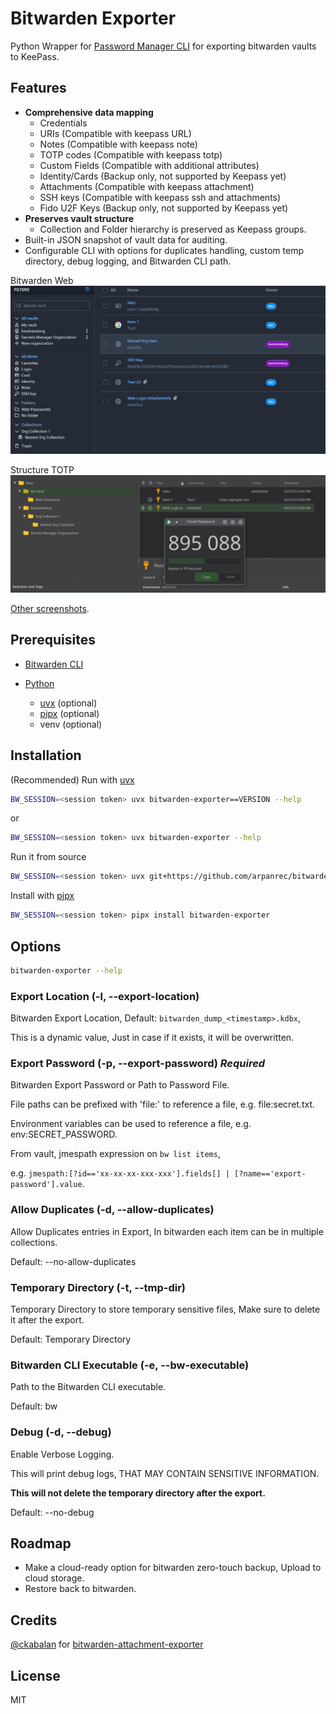 # Bitwarden Exporter

Python Wrapper for [Password Manager CLI](https://bitwarden.com/help/cli/) for exporting bitwarden vaults to KeePass.

## Features

- **Comprehensive data mapping**
  - Credentials
  - URIs (Compatible with keepass URL)
  - Notes (Compatible with keepass note)
  - TOTP codes (Compatible with keepass totp)
  - Custom Fields (Compatible with additional attributes)
  - Identity/Cards (Backup only, not supported by Keepass yet)
  - Attachments (Compatible with keepass attachment)
  - SSH keys (Compatible with keepass ssh and attachments)
  - Fido U2F Keys (Backup only, not supported by Keepass yet)
- **Preserves vault structure**
  - Collection and Folder hierarchy is preserved as Keepass groups.
- Built-in JSON snapshot of vault data for auditing.
- Configurable CLI with options for duplicates handling, custom temp directory, debug logging, and Bitwarden CLI path.

Bitwarden Web
![Bitwarden Web](./docs/Screenshot_webvault.png 'Bitwarden Web')

Structure TOTP
![Structure TOTP](./docs/Screenshot_structure_totp.png 'Structure TOTP')

[Other screenshots](./docs/screenshots.md).

## Prerequisites

- [Bitwarden CLI](https://bitwarden.com/help/article/cli/#download-and-install)

- [Python](https://www.python.org/)
  - [uvx](https://docs.astral.sh/uv/guides/tools/) (optional)
  - [pipx](https://github.com/pypa/pipx) (optional)
  - venv (optional)

## Installation

(Recommended) Run with [uvx](https://docs.astral.sh/uv/guides/tools/)

```bash
BW_SESSION=<session token> uvx bitwarden-exporter==VERSION --help
```

or

```bash
BW_SESSION=<session token> uvx bitwarden-exporter --help
```

Run it from source

```bash
BW_SESSION=<session token> uvx git+https://github.com/arpanrec/bitwarden-exporter.git@main bitwarden-exporter --help
```

Install with [pipx](https://github.com/pypa/pipx)

```bash
BW_SESSION=<session token> pipx install bitwarden-exporter
```

## Options

```bash
bitwarden-exporter --help
```

### Export Location (-l, --export-location)

Bitwarden Export Location, Default: `bitwarden_dump_<timestamp>.kdbx`,

This is a dynamic value, Just in case if it exists, it will be overwritten.

### Export Password (-p, --export-password) _Required_

Bitwarden Export Password or Path to Password File.

File paths can be prefixed with 'file:' to reference a file, e.g. file:secret.txt.

Environment variables can be used to reference a file, e.g. env:SECRET_PASSWORD.

From vault, jmespath expression on `bw list items`,

e.g. `jmespath:[?id=='xx-xx-xx-xxx-xxx'].fields[] | [?name=='export-password'].value`.

### Allow Duplicates (-d, --allow-duplicates)

Allow Duplicates entries in Export, In bitwarden each item can be in multiple collections.

Default: --no-allow-duplicates

### Temporary Directory (-t, --tmp-dir)

Temporary Directory to store temporary sensitive files, Make sure to delete it after the export.

Default: Temporary Directory

### Bitwarden CLI Executable (-e, --bw-executable)

Path to the Bitwarden CLI executable.

Default: bw

### Debug (-d, --debug)

Enable Verbose Logging.

This will print debug logs, THAT MAY CONTAIN SENSITIVE INFORMATION.

**This will not delete the temporary directory after the export.**

Default: --no-debug

## Roadmap

- Make a cloud-ready option for bitwarden zero-touch backup, Upload to cloud storage.
- Restore back to bitwarden.

## Credits

[@ckabalan](https://github.com/ckabalan)
for [bitwarden-attachment-exporter](https://github.com/ckabalan/bitwarden-attachment-exporter)

## License

MIT
